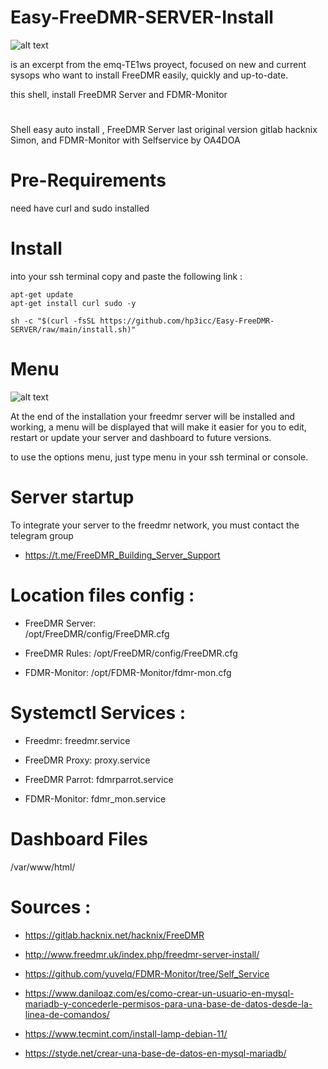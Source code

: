 # Easy-FreeDMR-SERVER-Install

![alt text](https://raw.githubusercontent.com/hp3icc/Easy-FreeDMR-SERVER-Install/main/IMG_1942.jpg)

is an excerpt from the emq-TE1ws proyect, focused on new and current sysops who want to install FreeDMR easily, quickly and up-to-date.

this shell, install FreeDMR Server and FDMR-Monitor

#

Shell easy auto install , FreeDMR Server last original version gitlab hacknix Simon, and FDMR-Monitor with Selfservice by OA4DOA

#

# Pre-Requirements

need have curl and sudo installed

#

# Install

into your ssh terminal copy and paste the following link :

    apt-get update
    apt-get install curl sudo -y

    sh -c "$(curl -fsSL https://github.com/hp3icc/Easy-FreeDMR-SERVER/raw/main/install.sh)"
             
             
 #            
  
 # Menu
 
 ![alt text](https://raw.githubusercontent.com/hp3icc/Easy-FreeDMR-SERVER-Install/main/IMG_1941.jpg)
 
  At the end of the installation your freedmr server will be installed and working, a menu will be displayed that will make it easier for you to edit, restart or update your server and dashboard to future versions.
  
  to use the options menu, just type menu in your ssh terminal or console.
  
 #
 
 # Server startup

To integrate your server to the freedmr network, you must contact the telegram group

 * https://t.me/FreeDMR_Building_Server_Support
        
 #
 
 #
 
 # Location files config :
 
  * FreeDMR Server:  
   /opt/FreeDMR/config/FreeDMR.cfg
   
  * FreeDMR Rules: 
   /opt/FreeDMR/config/FreeDMR.cfg
   
  * FDMR-Monitor: 
   /opt/FDMR-Monitor/fdmr-mon.cfg 
   
  #
  
  # Systemctl Services :
  
  * Freedmr: 
   freedmr.service
   
  * FreeDMR Proxy: 
   proxy.service
   
  * FreeDMR Parrot: 
   fdmrparrot.service
  
  * FDMR-Monitor: 
   fdmr_mon.service
  
 #
  
 # Dashboard Files
 
 /var/www/html/

#

 # Sources :
 
 * https://gitlab.hacknix.net/hacknix/FreeDMR
 
 * http://www.freedmr.uk/index.php/freedmr-server-install/
 
  * https://github.com/yuvelq/FDMR-Monitor/tree/Self_Service
 
 * https://www.daniloaz.com/es/como-crear-un-usuario-en-mysql-mariadb-y-concederle-permisos-para-una-base-de-datos-desde-la-linea-de-comandos/
 
 * https://www.tecmint.com/install-lamp-debian-11/

 * https://styde.net/crear-una-base-de-datos-en-mysql-mariadb/


